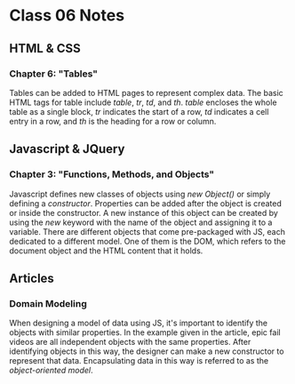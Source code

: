 # Class 06 Notes
## HTML & CSS
### Chapter 6: "Tables"
Tables can be added to HTML pages to represent complex data. The basic HTML tags for table include *table*, *tr*, *td*, and *th*. *table* encloses the whole table as a single block, *tr* indicates the start of a row, *td* indicates a cell entry in a row, and *th* is the heading for a row or column. 

## Javascript & JQuery
### Chapter 3: "Functions, Methods, and Objects"
Javascript defines new classes of objects using *new Object()* or simply defining a *constructor*. Properties can be added after the object is created or inside the constructor. A new instance of this object can be created by using the *new* keyword with the name of the object and assigning it to a variable. There are different objects that come pre-packaged with JS, each dedicated to a different model. One of them is the DOM, which refers to the document object and the HTML content that it holds.

## Articles
### Domain Modeling
When designing a model of data using JS, it's important to identify the objects with similar properties. In the example given in the article, epic fail videos are all independent objects with the same properties. After identifying objects in this way, the designer can make a new constructor to represent that data. Encapsulating data in this way is referred to as the *object-oriented model*. 
